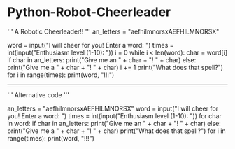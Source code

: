 # Python-Robot-Cheerleader
'''
A Robotic Cheerleader!!
'''
an_letters = "aefhilmnorsxAEFHILMNORSX"

word = input("I will cheer for you! Enter a word: ")
times = int(input("Enthusiasm level (1-10): "))
i = 0
while i < len(word):
    char = word[i]
    if char in an_letters:
        print("Give me an " + char + "! " + char)
    else:
        print("Give me a  " + char + "! " + char)
    i += 1
print("What does that spell?")
for i in range(times):
    print(word, "!!!")


--------------------------------------------------------
'''
Alternative code
'''

an_letters = "aefhilmnorsxAEFHILMNORSX"
word = input("I will cheer for you! Enter a word: ")
times = int(input("Enthusiasm level (1-10): "))
for char in word:
    if char in an_letters:
        print("Give me an " + char + "! " + char)
    else:
        print("Give me a  " + char + "! " + char)
print("What does that spell?")
for i in range(times):
    print(word, "!!!")
